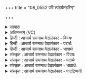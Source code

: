 +++
title = "08_0552 परि त्यंहर्यतंहरिम्"

+++
<details><summary>पदपाठः</summary>

प꣡रि꣢꣯। त्यम्। ह꣣र्यतम्। ह꣡रि꣢꣯म्। ब꣣भ्रु꣢म्। पु꣣नन्ति। वा꣡रे꣢꣯ण। यः। दे꣣वा꣢न्। वि꣡श्वा꣢꣯न्। इत्। प꣡रि꣢꣯। म꣡दे꣢꣯न। स꣣ह꣢। ग꣡च्छ꣢꣯ति। ५५२।
</details>

<details><summary>अधिमन्त्रम् (VC)</summary>

- पवमानः सोमः
- अम्बरीषो वार्षागिर ऋजिष्वा भारद्वाजश्च
- अनुष्टुप्
- गान्धारः
- पावमानं काण्डम्
</details>

<details><summary>हिन्दी : आचार्य रामनाथ वेदालंकार - विषयः</summary>

अगले मन्त्र में जीवात्मा के शोधन का विषय वर्णित है।
</details>

<details><summary>हिन्दी : आचार्य रामनाथ वेदालंकार - पदार्थः</summary>

पदार्थान्वय -  योगसाधना करनेवाले लोग (त्यम्) उस (हर्यतम्) चाहने योग्य, (बभ्रुम्) शरीर के भरण-पोषणकर्ता (हरिम्) अपने आत्मा को (वारेण) दोष-निवारक यम, नियम आदि तथा ईश्वरप्रणिधान के द्वारा (पुनन्ति) शुद्ध करते हैं, (यः) जो आत्मा योगसिद्ध होने पर (मदेन सह) आनन्द के साथ (विश्वान् इत्) सभी (देवान्) प्राण, मन, बुद्धि, चित्त, अहंकार, इन्द्रिय आदियों को (परिगच्छति) व्याप्त कर लेता है ॥ सोम ओषधि का रस भी हरि कहलाता है। श्लेष से उसके पक्ष में भी अर्थयोजना करनी चाहिए। उस पक्ष में ‘बभ्रु’ का अर्थ होता है भूरे रंग का और ‘वार’ का अर्थ भेड़ के बालों से निर्मित दशापवित्र, जिससे सोमरस को छानकर शुद्ध करते हैं। वह सोमरस आनन्द देता हुआ सब पानकर्ताओं को प्राप्त होता है ॥८॥
</details>

<details><summary>हिन्दी : आचार्य रामनाथ वेदालंकार - भावार्थः</summary>

भावार्थ -  असत्य, हिंसा, छल, कपट, संशय, प्रमाद, आलस्य, भ्रान्ति आदि दोषों से दूषित अपने आत्मा को योग के उपायों से शुद्ध करके ही मनुष्य ऐहिक और पारमार्थिक उत्कर्ष पाने योग्य होता है ॥८॥
</details>

<details><summary>संस्कृत : आचार्य रामनाथ वेदालंकार - विषयः</summary>

अथ जीवात्मनः शोधनविषयमाह।
</details>

<details><summary>संस्कृत : आचार्य रामनाथ वेदालंकार - पदार्थः</summary>

पदार्थान्वय -  योगसाधनपरायणा जनाः (त्यम्) तम्। अस्ति तावद् वेदे त्यच्छब्दः तच्छब्दपर्यायः। (हर्यतम्) स्पृहणीयम्, (बभ्रुम्) शरीरस्य भरणपोषणकर्तारम्। बिभर्तीति बभ्रुः, डुभृञ् धारणपोषणयोः ‘कुर्भ्रश्च। उ० १।२२’ इति कु प्रत्ययो धातोर्द्वित्वं च। (हरिम्) स्वकीयम् आत्मानम् (वारेण) दोषनिवारकेण यमनियमादिना ईश्वरप्रणिधानेन च (पुनन्ति) शोधयन्ति, (यः) आत्मा (मदेन सह) आनन्देन सार्धम् (विश्वान् इत्) सर्वान् एव (देवान्) प्राणमनोबुद्धिचित्ताहङ्कारेन्द्रियादीन् (परिगच्छति) व्याप्नोति ॥ सोमौषधिरसरूपः सोमोऽपि हरिरुच्यते। श्लेषेण तत्पक्षेऽप्यर्था योजनीयः। तत्पक्षे बभ्रुः बभ्रुवर्णः। वारः अविबालनिर्मितं दशापवित्रम्, येन सोमरसं पुनन्ति। स च सोमरसः मदेन सह सर्वान् पातॄन् गच्छति ॥८॥
</details>

<details><summary>संस्कृत : आचार्य रामनाथ वेदालंकार - भावार्थः</summary>

भावार्थ -  असत्यहिंसाछलकपटसंशयप्रमादालस्यभ्रान्त्यादिदोषैर्दूषितं स्वकीयमात्मानं योगोपायैः संशोध्यैव मनुष्यः पारमार्थिकमैहिकं चोत्कर्षं प्राप्तुमर्हति ॥८॥
</details>

<details><summary>संस्कृत : आचार्य रामनाथ वेदालंकार - पादटिप्पनी</summary>

टिप्पनी -   १. ऋ० ९।९८।७।
</details>